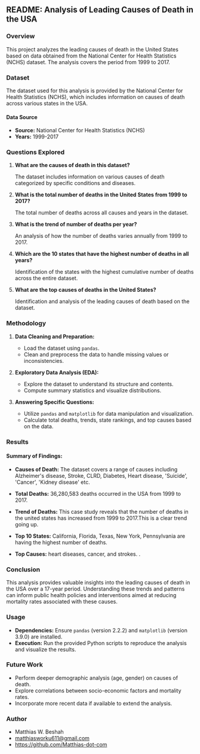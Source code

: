 ## README: Analysis of Leading Causes of Death in the USA

### Overview

This project analyzes the leading causes of death in the United States based on data obtained from the National Center for Health Statistics (NCHS) dataset. The analysis covers the period from 1999 to 2017.

### Dataset

The dataset used for this analysis is provided by the National Center for Health Statistics (NCHS), which includes information on causes of death across various states in the USA.

#### Data Source

- **Source:** National Center for Health Statistics (NCHS)
- **Years:** 1999-2017

### Questions Explored

1. **What are the causes of death in this dataset?**

   The dataset includes information on various causes of death categorized by specific conditions and diseases.

2. **What is the total number of deaths in the United States from 1999 to 2017?**

   The total number of deaths across all causes and years in the dataset.

3. **What is the trend of number of deaths per year?**

   An analysis of how the number of deaths varies annually from 1999 to 2017.

4. **Which are the 10 states that have the highest number of deaths in all years?**

   Identification of the states with the highest cumulative number of deaths across the entire dataset.

5. **What are the top causes of deaths in the United States?**

   Identification and analysis of the leading causes of death based on the dataset.

### Methodology

1. **Data Cleaning and Preparation:**
   - Load the dataset using `pandas`.
   - Clean and preprocess the data to handle missing values or inconsistencies.

2. **Exploratory Data Analysis (EDA):**
   - Explore the dataset to understand its structure and contents.
   - Compute summary statistics and visualize distributions.

3. **Answering Specific Questions:**
   - Utilize `pandas` and `matplotlib` for data manipulation and visualization.
   - Calculate total deaths, trends, state rankings, and top causes based on the data.

### Results

#### Summary of Findings:

- **Causes of Death:** The dataset covers a range of causes including Alzheimer's disease,
       Stroke, CLRD, Diabetes, Heart disease,
 'Suicide', 'Cancer', 'Kidney disease' etc.

- **Total Deaths:** 36,280,583 deaths occurred in the USA from 1999 to 2017.

- **Trend of Deaths:** This case study reveals that the number of deaths in the united states has increased
from 1999 to 2017.This is a clear trend going up.

- **Top 10 States:** California,
Florida, Texas, New York, Pennsylvania are having the highest number of deaths.

- **Top Causes:** heart diseases, cancer, and strokes. .

### Conclusion

This analysis provides valuable insights into the leading causes of death in the USA over a 17-year period. Understanding these trends and patterns can inform public health policies and interventions aimed at reducing mortality rates associated with these causes.

### Usage

- **Dependencies:** Ensure `pandas` (version 2.2.2) and `matplotlib` (version 3.9.0) are installed.
- **Execution:** Run the provided Python scripts to reproduce the analysis and visualize the results.

### Future Work

- Perform deeper demographic analysis (age, gender) on causes of death.
- Explore correlations between socio-economic factors and mortality rates.
- Incorporate more recent data if available to extend the analysis.

### Author

- Matthias W. Beshah
- matthiasworku611@gmail.com
- https://github.com/Matthias-dot-com
